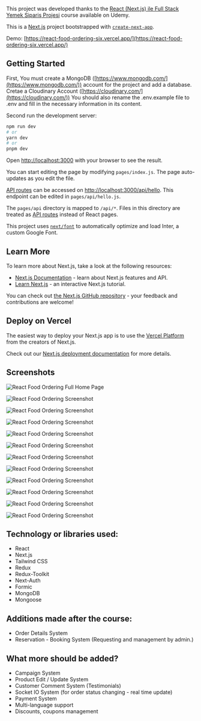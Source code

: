 This project was developed thanks to the [React (Next.js) ile Full Stack Yemek Sipariş Projesi](https://www.udemy.com/course/react-nextjs-ile-full-stack-yemek-siparis-projesi) course available on Udemy.

This is a [Next.js](https://nextjs.org/) project bootstrapped with [`create-next-app`](https://github.com/vercel/next.js/tree/canary/packages/create-next-app).


Demo: [https://react-food-ordering-six.vercel.app/](https://react-food-ordering-six.vercel.app/)

## Getting Started

First,
You must create a MongoDB ([https://www.mongodb.com/](https://www.mongodb.com/)) account for the project and add a database.
Cretae a Cloudinary Account ([https://cloudinary.com/](https://cloudinary.com/))
You should also rename the .env.example file to .env and fill in the necessary information in its content.


Second run the development server:

```bash
npm run dev
# or
yarn dev
# or
pnpm dev
```

Open [http://localhost:3000](http://localhost:3000) with your browser to see the result.

You can start editing the page by modifying `pages/index.js`. The page auto-updates as you edit the file.

[API routes](https://nextjs.org/docs/api-routes/introduction) can be accessed on [http://localhost:3000/api/hello](http://localhost:3000/api/hello). This endpoint can be edited in `pages/api/hello.js`.

The `pages/api` directory is mapped to `/api/*`. Files in this directory are treated as [API routes](https://nextjs.org/docs/api-routes/introduction) instead of React pages.

This project uses [`next/font`](https://nextjs.org/docs/basic-features/font-optimization) to automatically optimize and load Inter, a custom Google Font.

## Learn More

To learn more about Next.js, take a look at the following resources:

- [Next.js Documentation](https://nextjs.org/docs) - learn about Next.js features and API.
- [Learn Next.js](https://nextjs.org/learn) - an interactive Next.js tutorial.

You can check out [the Next.js GitHub repository](https://github.com/vercel/next.js/) - your feedback and contributions are welcome!

## Deploy on Vercel

The easiest way to deploy your Next.js app is to use the [Vercel Platform](https://vercel.com/new?utm_medium=default-template&filter=next.js&utm_source=create-next-app&utm_campaign=create-next-app-readme) from the creators of Next.js.

Check out our [Next.js deployment documentation](https://nextjs.org/docs/deployment) for more details.

## Screenshots

![React Food Ordering Full Home Page](https://github.com/barisertugrul/react-food-ordering/blob/main/public/screenshots/_ss-fullpage.png)

![React Food Ordering Screenshot](https://github.com/barisertugrul/react-food-ordering/blob/main/public/screenshots/ss_7.png)

![React Food Ordering Screenshot](https://github.com/barisertugrul/react-food-ordering/blob/main/public/screenshots/ss_8.png)

![React Food Ordering Screenshot](https://github.com/barisertugrul/react-food-ordering/blob/main/public/screenshots/ss_9.png)

![React Food Ordering Screenshot](https://github.com/barisertugrul/react-food-ordering/blob/main/public/screenshots/ss_10.png)

![React Food Ordering Screenshot](https://github.com/barisertugrul/react-food-ordering/blob/main/public/screenshots/ss_11.png)

![React Food Ordering Screenshot](https://github.com/barisertugrul/react-food-ordering/blob/main/public/screenshots/ss_12.png)

![React Food Ordering Screenshot](https://github.com/barisertugrul/react-food-ordering/blob/main/public/screenshots/ss_13.png)

![React Food Ordering Screenshot](https://github.com/barisertugrul/react-food-ordering/blob/main/public/screenshots/ss_14.png)

![React Food Ordering Screenshot](https://github.com/barisertugrul/react-food-ordering/blob/main/public/screenshots/ss_15.png)

![React Food Ordering Screenshot](https://github.com/barisertugrul/react-food-ordering/blob/main/public/screenshots/ss_16.png)

![React Food Ordering Screenshot](https://github.com/barisertugrul/react-food-ordering/blob/main/public/screenshots/ss_17.png)

## Technology or libraries used:
- React
- Next.js
- Tailwind CSS
- Redux
- Redux-Toolkit
- Next-Auth
- Formic
- MongoDB
- Mongoose

## Additions made after the course:
- Order Details System
- Reservation - Booking System (Requesting and management by admin.)

## What more should be added?
- Campaign System
- Product Edit / Update System
- Customer Comment System (Testimonials)
- Socket IO System (for order status changing - real time update)
- Payment System
- Multi-language support
- Discounts, coupons management